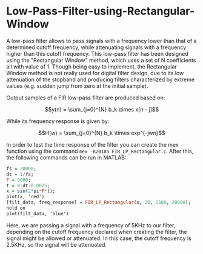 # Low-Pass-Filter-using-Rectangular-Window
A low-pass filter allows to pass signals with a frequency lower than that of a determined cutoff frequency, while attenuating signals with a frequency higher than this cutoff frequency. This low-pass filter has been designed using the "Rectangular Window" method, which uses a
set of N coefficients all with value of 1. Though being easy to implement, the Rectangular Window method is not really used for digital filter design, due to its low attenuation of the stopband and producing filters characterized by extreme values (e.g. sudden jump from zero at the initial sample).

Output samples of a FIR low-pass filter are produced based on:

```math
y(n) = \sum_{j=0}^{N} b_k \times x[n - j]
```

While its frequency response is given by:

```math
H(w) = \sum_{j=0}^{N} b_k \times exp^{-jwn}
```


In order to test the time response of the filter you can create the mex function using the command `mex -R2018a FIR_LP_Rectangular.c`. After this, the following commands can be run in MATLAB:

```hs
fs = 20000;
dt = 1/fs;
F = 5000; 
t = 0:dt:0.0025;
x = sin(2*pi*F*t);
plot(x, 'red')
[filt_data, freq_response] = FIR_LP_Rectangular(x, 20, 2500, 20000);
hold on
plot(filt_data, 'blue')
```

Here, we are passing a signal with a frequency of 5KHz to our filter, depending on the cutoff frequency declared when creating the filter, the signal might be allowed or attenuated. In this case, the cutoff frequency is 2.5KHz, so the signal will be attenuated. 
